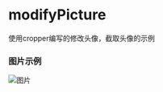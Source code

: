 # modifyPicture
使用cropper编写的修改头像，截取头像的示例
### 图片示例
![图片](https://note.youdao.com/yws/public/resource/88794c411f68a1e039f9311f5df4af61/xmlnote/A31FFB04AF534D9F9FF93889CAD73E51/2629)



